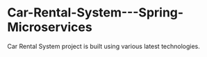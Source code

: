 # Car-Rental-System---Spring-Microservices
Car Rental System project is built using various latest technologies. 

